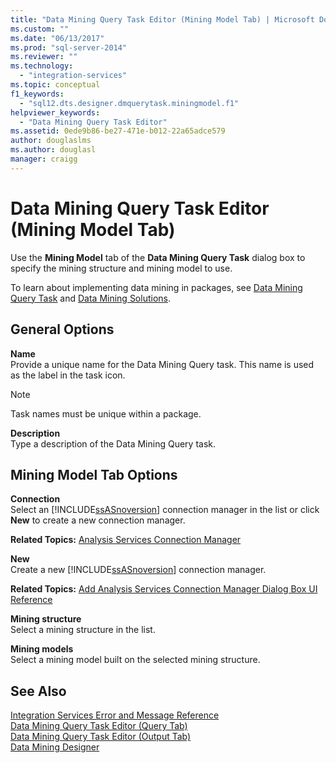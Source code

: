 ```yaml
---
title: "Data Mining Query Task Editor (Mining Model Tab) | Microsoft Docs"
ms.custom: ""
ms.date: "06/13/2017"
ms.prod: "sql-server-2014"
ms.reviewer: ""
ms.technology: 
  - "integration-services"
ms.topic: conceptual
f1_keywords: 
  - "sql12.dts.designer.dmquerytask.miningmodel.f1"
helpviewer_keywords: 
  - "Data Mining Query Task Editor"
ms.assetid: 0ede9b86-be27-471e-b012-22a65adce579
author: douglaslms
ms.author: douglasl
manager: craigg
---
```

# Data Mining Query Task Editor (Mining Model Tab)
  Use the **Mining Model** tab of the **Data Mining Query Task** dialog box to specify the mining structure and mining model to use.  
  
 To learn about implementing data mining in packages, see [Data Mining Query Task](control-flow/data-mining-query-task.md) and [Data Mining Solutions](../analysis-services/data-mining/data-mining-solutions.md).  
  
## General Options  
 **Name**  
 Provide a unique name for the Data Mining Query task. This name is used as the label in the task icon.  
  
> [!NOTE]  
>  Task names must be unique within a package.  
  
 **Description**  
 Type a description of the Data Mining Query task.  
  
## Mining Model Tab Options  
 **Connection**  
 Select an [!INCLUDE[ssASnoversion](../includes/ssasnoversion-md.md)] connection manager in the list or click **New** to create a new connection manager.  
  
 **Related Topics:**  [Analysis Services Connection Manager](connection-manager/analysis-services-connection-manager.md)  
  
 **New**  
 Create a new [!INCLUDE[ssASnoversion](../includes/ssasnoversion-md.md)] connection manager.  
  
 **Related Topics:** [Add Analysis Services Connection Manager Dialog Box UI Reference](connection-manager/add-analysis-services-connection-manager-dialog-box-ui-reference.md)  
  
 **Mining structure**  
 Select a mining structure in the list.  
  
 **Mining models**  
 Select a mining model built on the selected mining structure.  
  
## See Also  
 [Integration Services Error and Message Reference](../../2014/integration-services/integration-services-error-and-message-reference.md)   
 [Data Mining Query Task Editor &#40;Query Tab&#41;](../../2014/integration-services/data-mining-query-task-editor-query-tab.md)   
 [Data Mining Query Task Editor &#40;Output Tab&#41;](../../2014/integration-services/data-mining-query-task-editor-output-tab.md)   
 [Data Mining Designer](../analysis-services/data-mining/data-mining-designer.md)  
  
  
